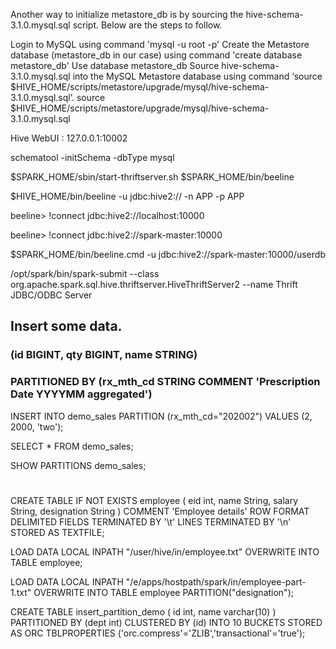 Another way to initialize metastore_db is by sourcing the hive-schema-3.1.0.mysql.sql script. Below are the steps to follow.

Login to MySQL using command 'mysql -u root -p'
Create the Metastore database (metastore_db in our case) using command 'create database metastore_db'
Use database metastore_db
Source hive-schema-3.1.0.mysql.sql into the MySQL Metastore database using command ‘source $HIVE_HOME/scripts/metastore/upgrade/mysql/hive-schema-3.1.0.mysql.sql’.
source $HIVE_HOME/scripts/metastore/upgrade/mysql/hive-schema-3.1.0.mysql.sql


Hive WebUI : 127.0.0.1:10002

schematool -initSchema -dbType mysql


$SPARK_HOME/sbin/start-thriftserver.sh
$SPARK_HOME/bin/beeline

$HIVE_HOME/bin/beeline -u jdbc:hive2:// -n APP -p APP

beeline> !connect jdbc:hive2://localhost:10000

beeline> !connect jdbc:hive2://spark-master:10000

$SPARK_HOME/bin/beeline.cmd -u jdbc:hive2://spark-master:10000/userdb

/opt/spark/bin/spark-submit --class org.apache.spark.sql.hive.thriftserver.HiveThriftServer2 --name Thrift JDBC/ODBC Server

## Insert some data.
### (id BIGINT, qty BIGINT, name STRING)
### PARTITIONED BY (rx_mth_cd STRING COMMENT 'Prescription Date YYYYMM aggregated')
INSERT INTO demo_sales PARTITION (rx_mth_cd="202002") VALUES (2, 2000, 'two');

SELECT * FROM demo_sales;

SHOW PARTITIONS demo_sales;

#
CREATE TABLE IF NOT EXISTS employee ( 
    eid int, 
    name String, 
    salary String, 
    designation String
) 
COMMENT 'Employee details'
ROW FORMAT DELIMITED FIELDS TERMINATED BY '\t'
LINES TERMINATED BY '\n'
STORED AS TEXTFILE;

LOAD DATA LOCAL INPATH "/user/hive/in/employee.txt" OVERWRITE INTO TABLE employee;

LOAD DATA LOCAL INPATH "/e/apps/hostpath/spark/in/employee-part-1.txt" OVERWRITE INTO TABLE employee PARTITION("designation");

CREATE TABLE insert_partition_demo (
   id int,
   name varchar(10)
)
PARTITIONED BY (dept int)
CLUSTERED BY (id)
INTO 10 BUCKETS
STORED AS ORC TBLPROPERTIES ('orc.compress'='ZLIB','transactional'='true'); 
